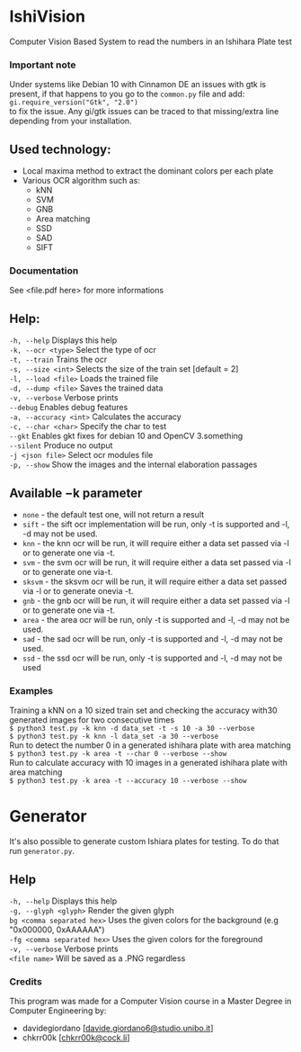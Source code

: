 
# IshiVision
Computer Vision Based System to read the numbers in an Ishihara Plate test  
### Important note
Under systems like Debian 10 with Cinnamon DE an issues with gtk is present, if that happens to you go to the `common.py` file and add:  
`gi.require_version("Gtk", "2.0")`  
to fix the issue. Any gi/gtk issues can be traced to that missing/extra line depending from your installation.

## Used technology:
- Local maxima method to extract the dominant colors per each plate
- Various OCR algorithm such as:
  - kNN
  - SVM
  - GNB
  - Area matching
  - SSD
  - SAD
  - SIFT

### Documentation
See <file.pdf here> for more informations

## Help:
`-h, --help`              Displays this help  
`-k, --ocr <type>`        Select the type of ocr  
`-t, --train`             Trains the ocr  
`-s, --size <int>`        Selects the size of the train set [default = 2]  
`-l, --load <file>`       Loads the trained file  
`-d, --dump <file>`       Saves the trained data  
`-v, --verbose`           Verbose prints  
`--debug`                 Enables debug features  
`-a, --accuracy <int>`    Calculates the accuracy  
`-c, --char <char>`       Specify the char to test  
`--gkt`                   Enables gkt fixes for debian 10 and OpenCV 3.something  
`--silent`                Produce no output  
`-j <json file>`          Select ocr modules file  
`-p, --show`              Show the images and the internal elaboration passages  

## Available −k parameter 
- `none` - the default test one, will not return a result  
- `sift` - the sift ocr implementation will be run, only -t is supported and -l, -d may not be used.  
- `knn` - the knn ocr will be run, it will require either a data set passed via -l or to generate one via -t.  
- `svm` - the svm ocr will be run, it will require either a data set passed via -l or to generate one via-t.  
- `sksvm` - the sksvm ocr will be run, it will require either a data set passed via -l or to generate onevia -t.  
- `gnb` - the gnb ocr will be run, it will require either a data set passed via -l or to generate one via -t.  
- `area` - the area ocr will be run, only -t is supported and -l, -d may not be used.  
- `sad` - the sad ocr will be run, only -t is supported and -l, -d may not be used.  
- `ssd` - the ssd ocr will be run, only -t is supported and -l, -d may not be used

### Examples
Training a kNN on a 10 sized train set and checking the accuracy with30 generated images for two consecutive times  
`$ python3 test.py -k knn -d data_set -t -s 10 -a 30 --verbose`  
`$ python3 test.py -k knn -l data_set -a 30 --verbose`  
Run to detect the number 0 in a generated ishihara plate with area matching  
`$ python3 test.py -k area -t --char 0 --verbose --show`  
Run to calculate accuracy with 10 images in a generated ishihara plate with area matching  
`$ python3 test.py -k area -t --accuracy 10 --verbose --show`  

# Generator
It's also possible to generate custom Ishiara plates for testing. To do that run `generator.py`.  

## Help
`-h, --help`                  Displays this help  
`-g, --glyph <glyph>`         Render the given glyph  
`bg <comma separated hex>`   Uses the given colors for the background  (e.g "0x000000, 0xAAAAAA")  
`-fg <comma separated hex>`   Uses the given colors for the foreground  
`-v, --verbose`               Verbose prints  
`<file name>`                 Will be saved as a .PNG regardless  
  
### Credits
This program was made for a Computer Vision course in a Master Degree in Computer Engineering by:  
- davidegiordano [davide.giordano6@studio.unibo.it]
- chkrr00k [chkrr00k@cock.li]
